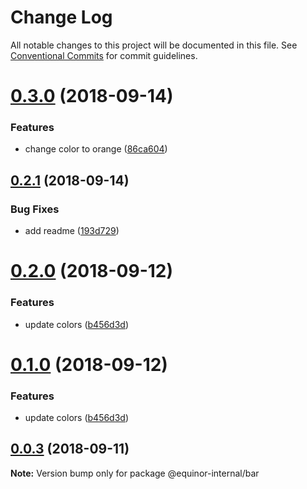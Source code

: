 # Change Log

All notable changes to this project will be documented in this file.
See [Conventional Commits](https://conventionalcommits.org) for commit guidelines.

<a name="0.3.0"></a>
# [0.3.0](https://github.com/batfink/equinor-react-components-dry-run/compare/@equinor-internal/bar@0.2.1...@equinor-internal/bar@0.3.0) (2018-09-14)


### Features

* change color to orange ([86ca604](https://github.com/batfink/equinor-react-components-dry-run/commit/86ca604))





<a name="0.2.1"></a>
## [0.2.1](https://github.com/batfink/equinor-react-components-dry-run/compare/@equinor-internal/bar@0.2.0...@equinor-internal/bar@0.2.1) (2018-09-14)


### Bug Fixes

* add readme ([193d729](https://github.com/batfink/equinor-react-components-dry-run/commit/193d729))





<a name="0.2.0"></a>
# [0.2.0](https://github.com/batfink/equinor-react-components-dry-run/compare/@equinor-internal/bar@0.0.2...@equinor-internal/bar@0.2.0) (2018-09-12)


### Features

* update colors ([b456d3d](https://github.com/batfink/equinor-react-components-dry-run/commit/b456d3d))





<a name="0.1.0"></a>
# [0.1.0](https://github.com/batfink/equinor-react-components-dry-run/compare/@equinor-internal/bar@0.0.2...@equinor-internal/bar@0.1.0) (2018-09-12)


### Features

* update colors ([b456d3d](https://github.com/batfink/equinor-react-components-dry-run/commit/b456d3d))





<a name="0.0.3"></a>
## [0.0.3](https://github.com/batfink/equinor-react-components-dry-run/compare/@equinor-internal/bar@0.0.2...@equinor-internal/bar@0.0.3) (2018-09-11)

**Note:** Version bump only for package @equinor-internal/bar
